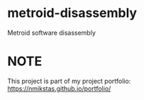 # metroid-disassembly
Metroid software disassembly

# NOTE
This project is part of my project portfolio: https://nmikstas.github.io/portfolio/
